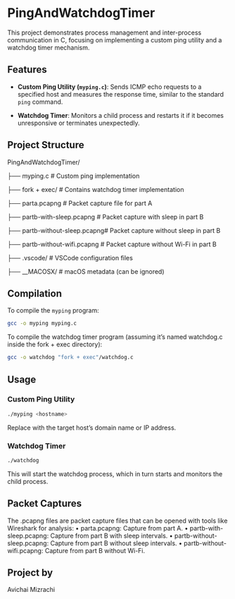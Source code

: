 # PingAndWatchdogTimer

This project demonstrates process management and inter-process communication in C, focusing on implementing a custom ping utility and a watchdog timer mechanism.

## Features

- **Custom Ping Utility (`myping.c`)**: Sends ICMP echo requests to a specified host and measures the response time, similar to the standard `ping` command.

- **Watchdog Timer**: Monitors a child process and restarts it if it becomes unresponsive or terminates unexpectedly.

## Project Structure

PingAndWatchdogTimer/

├── myping.c                  # Custom ping implementation

├── fork + exec/              # Contains watchdog timer implementation

├── parta.pcapng              # Packet capture file for part A

├── partb-with-sleep.pcapng   # Packet capture with sleep in part B

├── partb-without-sleep.pcapng# Packet capture without sleep in part B

├── partb-without-wifi.pcapng # Packet capture without Wi-Fi in part B

├── .vscode/                  # VSCode configuration files

├── __MACOSX/                 # macOS metadata (can be ignored)

## Compilation

To compile the `myping` program:

```bash
gcc -o myping myping.c
```

To compile the watchdog timer program (assuming it’s named watchdog.c inside the fork + exec directory):

```bash
gcc -o watchdog "fork + exec"/watchdog.c
```

## Usage

### Custom Ping Utility

```bash
./myping <hostname>
```

Replace <hostname> with the target host’s domain name or IP address.

### Watchdog Timer

```bash
./watchdog
```

This will start the watchdog process, which in turn starts and monitors the child process.

## Packet Captures

The .pcapng files are packet capture files that can be opened with tools like Wireshark for analysis:
	•	parta.pcapng: Capture from part A.
	•	partb-with-sleep.pcapng: Capture from part B with sleep intervals.
	•	partb-without-sleep.pcapng: Capture from part B without sleep intervals.
	•	partb-without-wifi.pcapng: Capture from part B without Wi-Fi.

## Project by

Avichai Mizrachi
